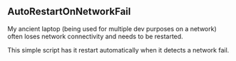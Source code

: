 AutoRestartOnNetworkFail
--------------------

My ancient laptop (being used for multiple dev purposes on a network) often loses network connectivity and needs to be restarted.

This simple script has it restart automatically when it detects a network fail.